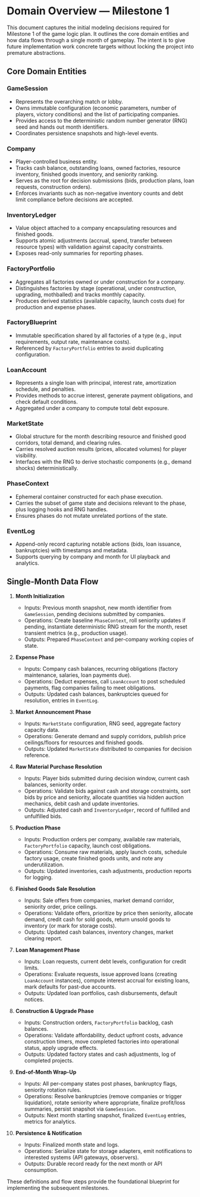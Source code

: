 # Domain Overview — Milestone 1

This document captures the initial modeling decisions required for Milestone 1 of the game logic plan. It outlines the core domain entities and how data flows through a single month of gameplay. The intent is to give future implementation work concrete targets without locking the project into premature abstractions.

## Core Domain Entities

### GameSession
- Represents the overarching match or lobby.
- Owns immutable configuration (economic parameters, number of players, victory conditions) and the list of participating companies.
- Provides access to the deterministic random number generator (RNG) seed and hands out month identifiers.
- Coordinates persistence snapshots and high-level events.

### Company
- Player-controlled business entity.
- Tracks cash balance, outstanding loans, owned factories, resource inventory, finished goods inventory, and seniority ranking.
- Serves as the root for decision submissions (bids, production plans, loan requests, construction orders).
- Enforces invariants such as non-negative inventory counts and debt limit compliance before decisions are accepted.

### InventoryLedger
- Value object attached to a company encapsulating resources and finished goods.
- Supports atomic adjustments (accrual, spend, transfer between resource types) with validation against capacity constraints.
- Exposes read-only summaries for reporting phases.

### FactoryPortfolio
- Aggregates all factories owned or under construction for a company.
- Distinguishes factories by stage (operational, under construction, upgrading, mothballed) and tracks monthly capacity.
- Produces derived statistics (available capacity, launch costs due) for production and expense phases.

### FactoryBlueprint
- Immutable specification shared by all factories of a type (e.g., input requirements, output rate, maintenance costs).
- Referenced by `FactoryPortfolio` entries to avoid duplicating configuration.

### LoanAccount
- Represents a single loan with principal, interest rate, amortization schedule, and penalties.
- Provides methods to accrue interest, generate payment obligations, and check default conditions.
- Aggregated under a company to compute total debt exposure.

### MarketState
- Global structure for the month describing resource and finished good corridors, total demand, and clearing rules.
- Carries resolved auction results (prices, allocated volumes) for player visibility.
- Interfaces with the RNG to derive stochastic components (e.g., demand shocks) deterministically.

### PhaseContext
- Ephemeral container constructed for each phase execution.
- Carries the subset of game state and decisions relevant to the phase, plus logging hooks and RNG handles.
- Ensures phases do not mutate unrelated portions of the state.

### EventLog
- Append-only record capturing notable actions (bids, loan issuance, bankruptcies) with timestamps and metadata.
- Supports querying by company and month for UI playback and analytics.

## Single-Month Data Flow

1. **Month Initialization**
   - Inputs: Previous month snapshot, new month identifier from `GameSession`, pending decisions submitted by companies.
   - Operations: Create baseline `PhaseContext`, roll seniority updates if pending, instantiate deterministic RNG stream for the month, reset transient metrics (e.g., production usage).
   - Outputs: Prepared `PhaseContext` and per-company working copies of state.

2. **Expense Phase**
   - Inputs: Company cash balances, recurring obligations (factory maintenance, salaries, loan payments due).
   - Operations: Deduct expenses, call `LoanAccount` to post scheduled payments, flag companies failing to meet obligations.
   - Outputs: Updated cash balances, bankruptcies queued for resolution, entries in `EventLog`.

3. **Market Announcement Phase**
   - Inputs: `MarketState` configuration, RNG seed, aggregate factory capacity data.
   - Operations: Generate demand and supply corridors, publish price ceilings/floors for resources and finished goods.
   - Outputs: Updated `MarketState` distributed to companies for decision reference.

4. **Raw Material Purchase Resolution**
   - Inputs: Player bids submitted during decision window, current cash balances, seniority order.
   - Operations: Validate bids against cash and storage constraints, sort bids by price and seniority, allocate quantities via hidden auction mechanics, debit cash and update inventories.
   - Outputs: Adjusted cash and `InventoryLedger`, record of fulfilled and unfulfilled bids.

5. **Production Phase**
   - Inputs: Production orders per company, available raw materials, `FactoryPortfolio` capacity, launch cost obligations.
   - Operations: Consume raw materials, apply launch costs, schedule factory usage, create finished goods units, and note any underutilization.
   - Outputs: Updated inventories, cash adjustments, production reports for logging.

6. **Finished Goods Sale Resolution**
   - Inputs: Sale offers from companies, market demand corridor, seniority order, price ceilings.
   - Operations: Validate offers, prioritize by price then seniority, allocate demand, credit cash for sold goods, return unsold goods to inventory (or mark for storage costs).
   - Outputs: Updated cash balances, inventory changes, market clearing report.

7. **Loan Management Phase**
   - Inputs: Loan requests, current debt levels, configuration for credit limits.
   - Operations: Evaluate requests, issue approved loans (creating `LoanAccount` instances), compute interest accrual for existing loans, mark defaults for past-due accounts.
   - Outputs: Updated loan portfolios, cash disbursements, default notices.

8. **Construction & Upgrade Phase**
   - Inputs: Construction orders, `FactoryPortfolio` backlog, cash balances.
   - Operations: Validate affordability, deduct upfront costs, advance construction timers, move completed factories into operational status, apply upgrade effects.
   - Outputs: Updated factory states and cash adjustments, log of completed projects.

9. **End-of-Month Wrap-Up**
   - Inputs: All per-company states post phases, bankruptcy flags, seniority rotation rules.
   - Operations: Resolve bankruptcies (remove companies or trigger liquidation), rotate seniority where appropriate, finalize profit/loss summaries, persist snapshot via `GameSession`.
   - Outputs: Next month starting snapshot, finalized `EventLog` entries, metrics for analytics.

10. **Persistence & Notification**
    - Inputs: Finalized month state and logs.
    - Operations: Serialize state for storage adapters, emit notifications to interested systems (API gateways, observers).
    - Outputs: Durable record ready for the next month or API consumption.

These definitions and flow steps provide the foundational blueprint for implementing the subsequent milestones.
